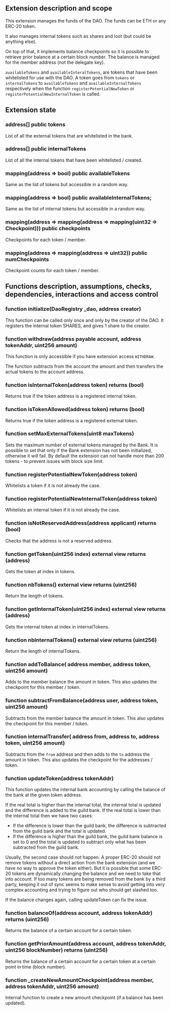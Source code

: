 ## Extension description and scope

This extension manages the funds of the DAO. The funds can be ETH or any ERC-20 token.

It also manages internal tokens such as shares and loot (but could be anything else).

On top of that, it implements balance checkpoints so it is possible to retrieve prior balance at a certain block number. The balance is managed for the member address (not the delegate key).

`availableTokens` and `availableInteralTokens`, are tokens that have been whitelisted for use with the DAO. A token goes from `tokens` or `internalTokens` to `availableTokens` and `availableInternalTokens` respectively when the function `registerPotentialNewToken` or `registerPotentialNewInternalToken` is called.

## Extension state

### address[] public tokens

List of all the external tokens that are whitelisted in the bank.

### address[] public internalTokens

List of all the internal tokens that have been whitelisted / created.

### mapping(address => bool) public availableTokens

Same as the list of tokens but accessible in a random way.

### mapping(address => bool) public availableInternalTokens;

Same as the list of internal tokens but accessible in a random way.

### mapping(address => mapping(address => mapping(uint32 => Checkpoint))) public checkpoints

Checkpoints for each token / member.

### mapping(address => mapping(address => uint32)) public numCheckpoints

Checkpoint counts for each token / member.

## Functions description, assumptions, checks, dependencies, interactions and access control

### function initialize(DaoRegistry \_dao, address creator)

This function can be called only once and only by the creator of the DAO.
It registers the internal token SHARES, and gives 1 share to the creator.

### function withdraw(address payable account, address tokenAddr, uint256 amount)

This function is only accessible if you have extension access `WITHDRAW`.

The function subtracts from the account the amount and then transfers the actual tokens to the account address.

### function isInternalToken(address token) returns (bool)

Returns true if the token address is a registered internal token.

### function isTokenAllowed(address token) returns (bool)

Returns true if the token address is a registered external token.

### function setMaxExternalTokens(uint8 maxTokens)

Sets the maximum number of external tokens managed by the Bank. It is possible to set that only if the Bank extension has not been initialized, otherwise it will fail. By default the extension can not handle more than 200 tokens - to prevent issues with block size limit.

### function registerPotentialNewToken(address token)

Whitelists a token if it is not already the case.

### function registerPotentialNewInternalToken(address token)

Whitelists an internal token if it is not already the case.

### function isNotReservedAddress(address applicant) returns (bool)

Checks that the address is not a reserved address.

### function getToken(uint256 index) external view returns (address)

Gets the token at index in tokens.

### function nbTokens() external view returns (uint256)

Return the length of tokens.

### function getInternalToken(uint256 index) external view returns (address)

Gets the internal token at index in internalTokens.

### function nbInternalTokens() external view returns (uint256)

Return the length of internalTokens.

### function addToBalance( address member, address token, uint256 amount)

Adds to the member balance the amount in token.
This also updates the checkpoint for this member / token.

### function subtractFromBalance(address user, address token, uint256 amount)

Subtracts from the member balance the amount in token.
This also updates the checkpoint for this member / token.

### function internalTransfer( address from, address to, address token, uint256 amount)

Subtracts from the `from` address and then adds to the `to` address the amount in token.
This also updates the checkpoint for the addresses / token.

### function updateToken(address tokenAddr)

This function updates the internal bank accounting by calling the balance of the bank at the given token address.

If the real total is higher than the internal total, the internal total is updated and the difference is added to the guild bank.
If the real total is lower than the internal total then we have two cases:

- If the difference is lower than the guild bank, the difference is subtracted from the guild bank and the total is updated.
- If the difference is higher than the guild bank, the guild bank balance is set to 0 and the total is updated to subtract only what has been subtracted from the guild bank.

Usually, the second case should not happen. A proper ERC-20 should not remove tokens without a direct action from the bank extension (and we have no way to approve the token either). But it is possible that some ERC-20 tokens are dynamically changing the balance and we need to take that into account. If too many tokens are being removed from the bank by a third party, keeping it out of sync seems to make sense to avoid getting into very complex accounting and trying to figure out who should get slashed too.

If the balance changes again, calling updateToken can fix the issue.

### function balanceOf(address account, address tokenAddr) returns (uint256)

Returns the balance of a certain account for a certain token.

### function getPriorAmount(address account, address tokenAddr, uint256 blockNumber) returns (uint256)

Returns the balance of a certain account for a certain token at a certain point in time (block number).

### function \_createNewAmountCheckpoint(address member, address tokenAddr, uint256 amount)

Internal function to create a new amount checkpoint (if a balance has been updated).
